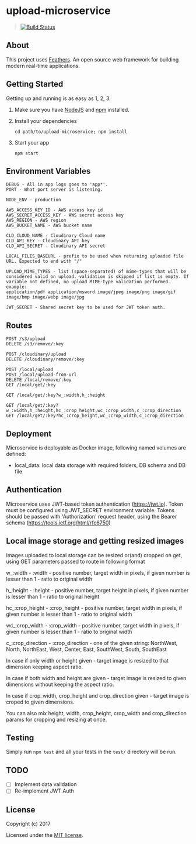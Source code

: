 # upload-microservice

> [![Build Status](https://travis-ci.org/andreychuk/upload-microservice.svg?branch=master)](https://travis-ci.org/andreychuk/upload-microservice)

## About

This project uses [Feathers](http://feathersjs.com). An open source web framework for building modern real-time applications.

## Getting Started

Getting up and running is as easy as 1, 2, 3.

1. Make sure you have [NodeJS](https://nodejs.org/) and [npm](https://www.npmjs.com/) installed.
2. Install your dependencies

    ```
    cd path/to/upload-microservice; npm install
    ```

3. Start your app

    ```
    npm start
    ```

## Environment Variables

    DEBUG - All in app logs goes to 'app*'.
    PORT - What port server is listening.

    NODE_ENV - production

    AWS_ACCESS_KEY_ID - AWS access key id
    AWS_SECRET_ACCESS_KEY - AWS secret access key
    AWS_REGION - AWS region
    AWS_BUCKET_NAME - AWS bucket name

    CLD_CLOUD_NAME - Cloudinary Cloud name
    CLD_API_KEY - Cloudinary API key
    CLD_API_SECRET - Cloudinary API secret

    LOCAL_FILES_BASEURL - prefix to be used when returning uploaded file URL. Expected to end with "/"

    UPLOAD_MIME_TYPES - list (space-separated) of mime-types that will be considered valid on upload. validation is skipped if list is empty. If variable not defined, no upload MIME-type validation performed.
    example:
    application/pdf application/msword image/jpeg image/png image/gif image/bmp image/webp image/jpg

    JWT_SECRET - Shared secret key to be used for JWT token auth.

## Routes

    POST /s3/upload
    DELETE /s3/remove/:key

    POST /cloudinary/upload
    DELETE /cloudinary/remove/:key

    POST /local/upload
    POST /local/upload-from-url
    DELETE /local/remove/:key
    GET /local/get/:key

    GET /local/get/:key?w_:width,h_:height
    
    GET /local/get/:key?w_:width,h_:height,hc_:crop_height,wc_:crop_width,c_:crop_direction
    GET /local/get/:key?hc_:crop_height,wc_:crop_width,c_:crop_direction
    
    

## Deployment
Microservice is deployable as Docker image, following named volumes are defined:
  * local_data: local data storage with required folders, DB schema and DB file


## Authentication
  Microservice uses JWT-based token authentication (https://jwt.io). Token must be configured using JWT_SECRET environment variable. Tokens should be passed with 'Authorization' request header, using the Bearer schema (https://tools.ietf.org/html/rfc6750)

## Local image storage and getting resized images
  Images uploaded to local storage can be resized or(and) cropped on get, using GET parameters passed to route in following format

  w_:width - :width - positive number, target width in pixels, if given number is lesser than 1 - ratio to original width

  h_:height - :height - positive number, target height in pixels, if given number is lesser than 1 - ratio to original height
 
  hc_:crop_height - :crop_height - positive number, target width in pixels, if given number is lesser than 1 - ratio to original width
  
  wc_:crop_width - :crop_width - positive number, target width in pixels, if given number is lesser than 1 - ratio to original width
  
  c_:crop_direction - :crop_direction - one of the given string: NorthWest, North, NorthEast, West, Center, East, SouthWest, South, SouthEast
  
  In case if only width or height given - target image is resized to that dimension keeping aspect ratio.

  In case if both width and height are given - target image is resized to given dimensions without keeping the aspect ratio.
  
  In case if crop_width, crop_height and crop_direction given - target image is croped to given dimensions.
  
  You can also mix height, width, crop_height, crop_width and crop_direction params for cropping and resizing at once.

## Testing

Simply run `npm test` and all your tests in the `test/` directory will be run.


## TODO

 - [ ] Implement data validation
 - [ ] Re-implement JWT Auth

## License

Copyright (c) 2017

Licensed under the [MIT license](LICENSE).
